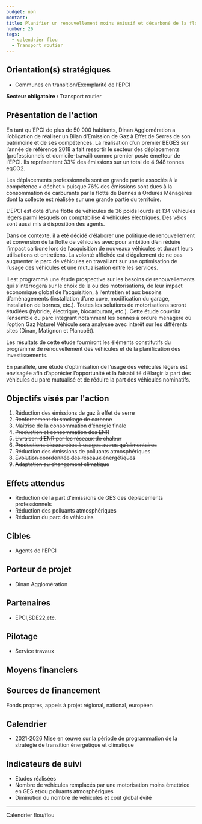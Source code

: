```yaml
---
budget: non
montant:
title: Planifier un renouvellement moins émissif et décarboné de la flotte de véhicules communautaire
number: 26
tags:
  - calendrier flou
  - Transport routier
---
```


## Orientation(s) stratégiques

- Communes en transition/Exemplarité de l’EPCI

**Secteur obligatoire :** Transport routier

## Présentation de l'action

En tant qu’EPCI de plus de 50 000 habitants, Dinan Agglomération a l’obligation de réaliser un Bilan d’Emission de Gaz à Effet de Serres de son patrimoine et de ses compétences. La réalisation d’un premier BEGES sur l’année de référence 2018 a fait ressortir le secteur des déplacements (professionnels et domicile-travail) comme premier poste émetteur de l’EPCI. Ils représentent 33% des émissions sur un total de 4 948 tonnes eqCO2.

Les déplacements professionnels sont en grande partie associés à la compétence « déchet » puisque 76% des émissions sont dues à la consommation de carburants par la flotte de Bennes à Ordures Ménagères dont la collecte est réalisée sur une grande partie du territoire.

L’EPCI est doté d’une flotte de véhicules de 36 poids lourds et 134 véhicules légers parmi lesquels on comptabilise 4 véhicules électriques. Des vélos sont aussi mis à disposition des agents.

Dans ce contexte, il a été décidé d’élaborer une politique de renouvellement et conversion de la flotte de véhicules avec pour ambition d’en réduire l’impact carbone lors de l’acquisition de nouveaux véhicules et durant leurs utilisations et entretiens. La volonté affichée est d’également de ne pas augmenter le parc de véhicules en travaillant sur une optimisation de l’usage des véhicules et une mutualisation entre les services.

Il est programmé une étude prospective sur les besoins de renouvellements qui s’interrogera sur le choix de la ou des motorisations, de leur impact économique global de l’acquisition, à l’entretien et aux besoins d’aménagements (installation d’une cuve, modification du garage, installation de bornes, etc.). Toutes les solutions de motorisations seront étudiées (hybride, électrique, biocarburant, etc.). Cette étude couvrira l’ensemble du parc intégrant notamment les bennes à ordure ménagère où l’option Gaz Naturel Véhicule sera analysée avec intérêt sur les différents sites (Dinan, Matignon et Plancoët).

Les résultats de cette étude fourniront les éléments constitutifs du programme de renouvellement des véhicules et de la planification des investissements.

En parallèle, une étude d’optimisation de l’usage des véhicules légers est envisagée afin d’apprécier l’opportunité et la faisabilité d’élargir la part des véhicules du parc mutualisé et de réduire la part des véhicules nominatifs.

## Objectifs visés par l'action

1. Réduction des émissions de gaz à effet de serre
2. ~~Renforcement du stockage de carbone~~
3. Maîtrise de la consommation d’énergie finale
4. ~~Production et consommation des ENR~~
5. ~~Livraison d’ENR par les réseaux de chaleur~~
6. ~~Productions biosourcées à usages autres qu’alimentaires~~
7. Réduction des émissions de polluants atmosphériques
8. ~~Évolution coordonnée des réseaux énergétiques~~
9. ~~Adaptation au changement climatique~~

## Effets attendus

- Réduction de la part d'émissions de GES des déplacements professionnels
- Réduction des polluants atmosphériques
- Réduction du parc de véhicules

## Cibles

- Agents de l’EPCI

## Porteur de projet

- Dinan Agglomération

## Partenaires

- EPCI,SDE22,etc.

## Pilotage

- Service travaux

## Moyens financiers



## Sources de financement

Fonds propres, appels à projet régional, national, européen


## Calendrier

- 2021-2026 Mise en œuvre sur la période de programmation de la stratégie de transition énergétique et climatique

## Indicateurs de suivi

- Etudes réalisées
- Nombre de véhicules remplacés par une motorisation moins émettrice en GES et/ou polluants atmosphériques
- Diminution du nombre de véhicules et coût global évité

---
Calendrier flou/flou
